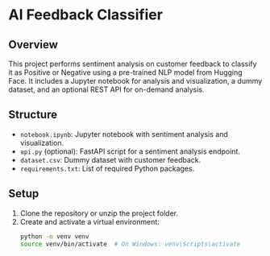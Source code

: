 # AI Feedback Classifier

## Overview
This project performs sentiment analysis on customer feedback to classify it as Positive or Negative using a pre-trained NLP model from Hugging Face. It includes a Jupyter notebook for analysis and visualization, a dummy dataset, and an optional REST API for on-demand analysis.

## Structure
- `notebook.ipynb`: Jupyter notebook with sentiment analysis and visualization.
- `api.py` (optional): FastAPI script for a sentiment analysis endpoint.
- `dataset.csv`: Dummy dataset with customer feedback.
- `requirements.txt`: List of required Python packages.

## Setup
1. Clone the repository or unzip the project folder.
2. Create and activate a virtual environment:
   ```bash
   python -m venv venv
   source venv/bin/activate  # On Windows: venv\Scripts\activate